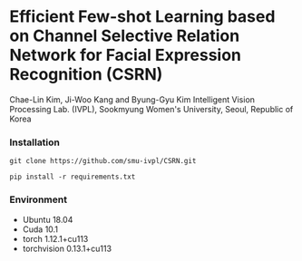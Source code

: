 # Efficient Few-shot Learning based on Channel Selective Relation Network for Facial Expression Recognition (CSRN)

Chae-Lin Kim, Ji-Woo Kang and Byung-Gyu Kim
Intelligent Vision Processing Lab. (IVPL), Sookmyung Women's University, Seoul, Republic of Korea



### Installation

~~~
git clone https://github.com/smu-ivpl/CSRN.git

pip install -r requirements.txt
~~~

### Environment
- Ubuntu 18.04
- Cuda 10.1
- torch 1.12.1+cu113
- torchvision 0.13.1+cu113





